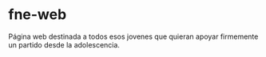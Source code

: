 # fne-web
Página web destinada a todos esos jovenes que quieran apoyar firmemente un partido desde la adolescencia.

